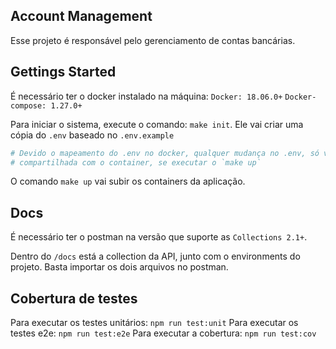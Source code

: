 ## Account Management

Esse projeto é responsável pelo gerenciamento de contas bancárias.

## Gettings Started

É necessário ter o docker instalado na máquina:
`Docker: 18.06.0+`
`Docker-compose: 1.27.0+`

Para iniciar o sistema, execute o comando: `make init`.
Ele vai criar uma cópia do `.env` baseado no `.env.example`

```bash
# Devido o mapeamento do .env no docker, qualquer mudança no .env, só vai ser
# compartilhada com o container, se executar o `make up`
```

O comando `make up` vai subir os containers da aplicação.

## Docs

É necessário ter o postman na versão que suporte as `Collections 2.1+`.

Dentro do `/docs` está a collection da API, junto com o environments do projeto.
Basta importar os dois arquivos no postman.

## Cobertura de testes
Para executar os testes unitários: `npm run test:unit`
Para executar os testes e2e: `npm run test:e2e`
Para executar a cobertura: `npm run test:cov`

[](./docs/converage.png)
